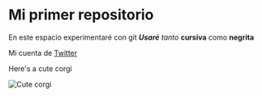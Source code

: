 # Mi primer repositorio 
En este espacio experimentaré con git
***Usaré*** _tanto_ __cursiva__ como **negrita**



Mi cuenta de [Twitter](https://twitter.com/LeoLamePlatos)


Here's a cute corgi

![Cute corgi](https://wallpaperaccess.com/full/1154655.jpg)
